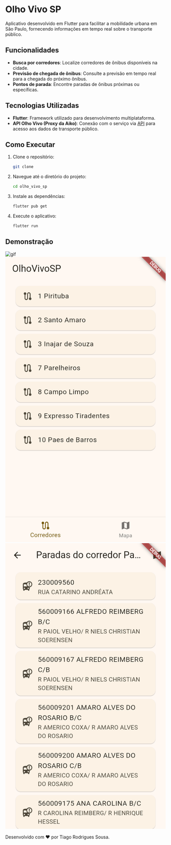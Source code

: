 # Olho Vivo SP  

Aplicativo desenvolvido em Flutter para facilitar a mobilidade urbana em São Paulo, fornecendo informações em tempo real sobre o transporte público.  

## Funcionalidades  

- **Busca por corredores**: Localize corredores de ônibus disponíveis na cidade.  
- **Previsão de chegada de ônibus**: Consulte a previsão em tempo real para a chegada do próximo ônibus.  
- **Pontos de parada**: Encontre paradas de ônibus próximas ou específicas.  

## Tecnologias Utilizadas  

- **Flutter**: Framework utilizado para desenvolvimento multiplataforma.  
- **API Olho Vivo (Proxy da Aiko)**: Conexão com o serviço via [API](https://aiko-olhovivo-proxy.aikodigital.io) para acesso aos dados de transporte público.

## Como Executar  

1. Clone o repositório:  

    ```bash
    git clone
    ```
  
2. Navegue até o diretório do projeto:  

    ```bash
    cd olho_vivo_sp
    ```

3. Instale as dependências:

    ```bash
    flutter pub get
    ```

4. Execute o aplicativo:
  
    ```bash
    flutter run
    ```
  
## Demonstração

![gif](.demo/1.gif)
![print1](.demo/print1.png)
![print2](.demo/print2.png)

Desenvolvido com ♥ por Tiago Rodrigues Sousa.
